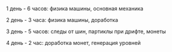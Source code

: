 1 день - 6 часов: физика машины, основная механика

2 день - 3 часа: физика машины, доработка 

3 день - 5 часов: следы от шин, партиклы при дрифте, монеты

4 день - 2 час: доработка монет, генерация уровней
